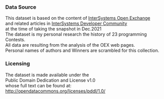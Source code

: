 ### Data Source
This dataset is based on the content of [InterSystems Open Exchange](https://openexchange.intersystems.com/)    
and related articles in [InterSystems Developer Community](https://community.intersystems.com/)   
at the time of taking the snapshot in Dec.2021    
The dataset is my personal research the history of 23 programming Contests.    
All data are resulting from the analysis of the OEX web pages.    
Personal names of authors and Winners are scrambled for this collection.   

### Licensing
The dataset is made available under the     
Public Domain Dedication and License v1.0   
whose full text can be found at:    
http://opendatacommons.org/licenses/pddl/1.0/
